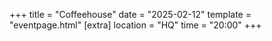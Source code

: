 +++
title = "Coffeehouse"
date = "2025-02-12"
template = "eventpage.html"
[extra]
location = "HQ"
time = "20:00"
+++

